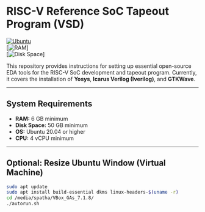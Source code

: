 # RISC-V Reference SoC Tapeout Program (VSD)

[![Ubuntu](https://img.shields.io/badge/OS-Ubuntu%2020.04+-orange)](https://ubuntu.com/)  
[![RAM](https://img.shields.io/badge/RAM-6GB-blue)]  
[![Disk Space](https://img.shields.io/badge/Disk-50GB-lightgrey)]  

This repository provides instructions for setting up essential open-source EDA tools for the RISC-V SoC development and tapeout program. Currently, it covers the installation of **Yosys**, **Icarus Verilog (Iverilog)**, and **GTKWave**.

---

## System Requirements

- **RAM:** 6 GB minimum  
- **Disk Space:** 50 GB minimum  
- **OS:** Ubuntu 20.04 or higher  
- **CPU:** 4 vCPU minimum  

---

## Optional: Resize Ubuntu Window (Virtual Machine)

```bash
sudo apt update
sudo apt install build-essential dkms linux-headers-$(uname -r)
cd /media/spatha/VBox_GAs_7.1.8/
./autorun.sh
